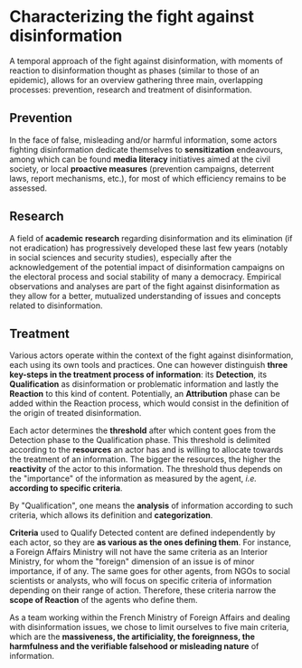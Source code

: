 
# Characterizing the fight against disinformation

A temporal approach of the fight against disinformation, with moments of reaction to disinformation thought as phases (similar to those of an epidemic), allows for an overview gathering three main, overlapping processes: prevention, research and treatment of disinformation.

## Prevention

In the face of false, misleading and/or harmful information, some actors fighting disinformation dedicate themselves to **sensitization** endeavours, among which can be found **media literacy** initiatives aimed at the civil society, or local **proactive measures** (prevention campaigns, deterrent laws, report mechanisms, etc.), for most of which efficiency remains to be assessed.

## Research

A field of **academic research** regarding disinformation and its elimination (if not eradication) has progressively developed these last few years (notably in social sciences and security studies), especially after the acknowledgement of the potential impact of disinformation campaigns on the electoral process and social stability of many a democracy. Empirical observations and analyses are part of the fight against disinformation as they allow for a better, mutualized understanding of issues and concepts related to disinformation.

## Treatment

Various actors operate within the context of the fight against disinformation, each using its own tools and practices. One can however distinguish **three key-steps in the treatment process of information**: its **Detection**, its **Qualification** as disinformation or problematic information and lastly the **Reaction** to this kind of content. 
Potentially, an **Attribution** phase can be added within the Reaction process, which would consist in the definition of the origin of treated disinformation.

Each actor determines the **threshold** after which content goes from the Detection phase to the Qualification phase. This threshold is delimited according to the **resources** an actor has and is willing to allocate towards the treatment of an information. The bigger the resources, the higher the **reactivity** of the actor to this information.  The threshold thus depends on the "importance" of the information as measured by the agent, _i.e._ **according to specific criteria**.

By "Qualification", one means the **analysis** of information according to such criteria, which allows its definition and **categorization**. 

**Criteria** used to Qualify Detected content are defined independently by each actor, so they are **as various as the ones defining them**. For instance, a Foreign Affairs Ministry will not have the same criteria as an Interior Ministry, for whom the "foreign" dimension of an issue is of minor importance, if of any. The same goes for other agents, from NGOs to social scientists or analysts, who will  focus on specific criteria of information depending on their range of action. Therefore, these criteria narrow the **scope of Reaction** of the agents who define them.

As a team working within the French Ministry of Foreign Affairs and dealing with disinformation issues, we chose to limit ourselves to five main criteria, which are the **massiveness, the artificiality, the foreignness, the harmfulness and the verifiable falsehood or misleading nature** of information.
